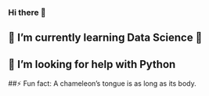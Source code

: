 ### Hi there 👋


## 🌱 I’m currently learning Data Science 🔭
## 🤔 I’m looking for help with Python
##⚡ Fun fact: A chameleon’s tongue is as long as its body.

<!--
**spomis1/spomis1** is a ✨ _special_ ✨ repository because its `README.md` (this file) appears on your GitHub profile.

Here are some ideas to get you started:

- 🌱 I’m currently learning Data Science 🔭
- 🤔 I’m looking for help with Python
- ⚡ Fun fact: A chameleon’s tongue is as long as its body.
